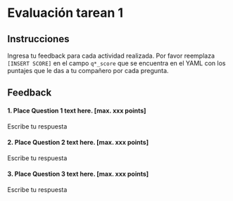 Evaluación tarean 1
================

## Instrucciones

Ingresa tu feedback para cada actividad realizada. Por favor reemplaza
`[INSERT SCORE]` en el campo `q*_score` que se encuentra en el YAML con
los puntajes que le das a tu compañero por cada pregunta.

## Feedback

#### 1\. Place Question 1 text here. \[max. xxx points\]

Escribe tu respuesta

#### 2\. Place Question 2 text here. \[max. xxx points\]

Escribe tu respuesta

#### 3\. Place Question 3 text here. \[max. xxx points\]

Escribe tu respuesta
